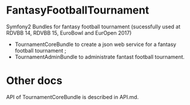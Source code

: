 FantasyFootballTournament
===========================

Symfony2 Bundles for fantasy football tournament (sucessfully used at RDVBB 14, RDVBB 15, EuroBowl and EurOpen 2017)

 - TournamentCoreBundle to create a json web service for a fantasy football tournament ;
 - TournamentAdminBundle to administrate fantast football tournament.
 
# Other docs
API of TournamentCoreBundle is described in API.md.